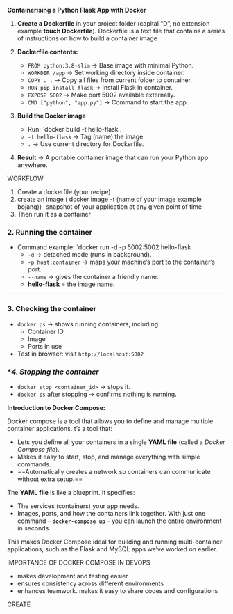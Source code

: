**Containerising a Python Flask App with Docker**

1. **Create a Dockerfile** in your project folder (capital “D”, no extension example **touch Dockerfile**).
    Dockerfile is a text file that contains a series of instructions on how to build a container image
2. **Dockerfile contents:**
    - `FROM python:3.8-slim` → Base image with minimal Python.
    - `WORKDIR /app` → Set working directory inside container.
    - `COPY . .` → Copy all files from current folder to container.
    - `RUN pip install flask` → Install Flask in container.
    - `EXPOSE 5002` → Make port 5002 available externally.
    - `CMD ["python", "app.py"]` → Command to start the app.
        
3. **Build the  Docker image**
    - Run: `docker build -t hello-flask .
    - `-t hello-flask` → Tag (name) the image.
    - `.` → Use current directory for Dockerfile.
        
4. **Result** → A portable container image that can run your Python app anywhere.

WORKFLOW 

1) Create a dockerfile (your recipe)
2) create an image ( docker image -t (name of your image  example bojang))- snapshot of your application at any given point of time 
3) Then run it as a container 

### **2. Running the container**

- Command example:
    `docker run -d -p 5002:5002 hello-flask 
    - `-d` → detached mode (runs in background).
    - `-p host:container` → maps your machine’s port to the container’s port.
    - `--name` → gives the container a friendly name.
    - **hello-flask** = the image name.
        

---

### **3. Checking the container**

- `docker ps` → shows running containers, including:
    - Container ID
    - Image
    - Ports in use   
- Test in browser: visit `http://localhost:5002`
### **4. Stopping the container*
- `docker stop <container_id>` → stops it.
- `docker ps` after stopping → confirms nothing is running.


**Introduction to Docker Compose:**

Docker compose is a tool that allows you to define and manage multiple container applications.
t’s a tool that:

- Lets you define all your containers in a single **YAML file** (called a _Docker Compose file_).
- Makes it easy to start, stop, and manage everything with simple commands.   
- ==Automatically creates a network so containers can communicate without extra setup.== 

The **YAML file** is like a blueprint. It specifies:
- The services (containers) your app needs.
- Images, ports, and how the containers link together.
With just one command – **`docker-compose up`** – you can launch the entire environment in seconds.

This makes Docker Compose ideal for building and running multi-container applications, such as the Flask and MySQL apps we’ve worked on earlier.

IMPORTANCE OF DOCKER COMPOSE IN DEVOPS 
* makes development and testing easier 
* ensures consistency across different environments
* enhances teamwork. makes it easy to share codes and configurations



CREATE 
